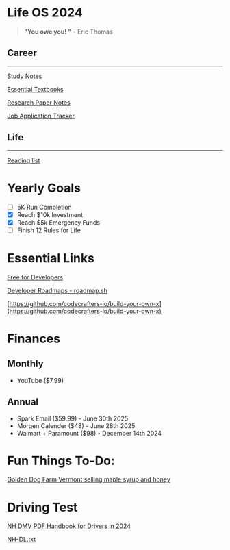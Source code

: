 # Life OS 2024

> **"You owe you! "** - Eric Thomas
## Career

---

[Study Notes](Life%20OS%202024%20447a0df61f914d37a3eb09954263377f/Study%20Notes%203f2c3a5b985347fd97ece7377e0a9edb.csv)

[Essential Textbooks](Life%20OS%202024%20447a0df61f914d37a3eb09954263377f/Essential%20Textbooks%20129855a5052040f6aa90fa0da12361b4.md)

[Research Paper Notes](Life%20OS%202024%20447a0df61f914d37a3eb09954263377f/Research%20Paper%20Notes%2023cdb7999ee840aba06a6d3e90f61a4e.csv)

[Job Application Tracker](Life%20OS%202024%20447a0df61f914d37a3eb09954263377f/Job%20Application%20Tracker%20d8fa0c2de6484ab295999ea87acc89d6.md)

## Life

---

[Reading list](Life%20OS%202024%20447a0df61f914d37a3eb09954263377f/Reading%20list%2071ab27fd27664eae930e46f5b4b65d1c.csv)

# Yearly Goals

- [ ]  5K Run Completion
- [x]  Reach $10k Investment
- [x]  Reach $5k Emergency Funds
- [ ]  Finish 12 Rules for Life

# Essential Links

[Free for Developers](https://free-for.dev/#/)

[Developer Roadmaps - roadmap.sh](https://roadmap.sh/)

[https://github.com/codecrafters-io/build-your-own-x](https://github.com/codecrafters-io/build-your-own-x)

# Finances

## Monthly

- YouTube ($7.99)

## Annual

- Spark Email ($59.99) - June 30th 2025
- Morgen Calender ($48) - June 28th 2025
- Walmart + Paramount ($98) - December 14th 2024

# Fun Things To-Do:

[Golden Dog Farm Vermont selling maple syrup and honey](https://goldendogfarm.com/)

# Driving Test

[NH DMV PDF Handbook for Drivers in 2024](https://driving-tests.org/new-hampshire/nh-dmv-drivers-handbook-manual/)

[NH-DL.txt](Life%20OS%202024%20447a0df61f914d37a3eb09954263377f/NH-DL.txt)